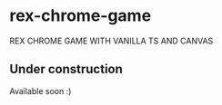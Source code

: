 # rex-chrome-game
REX CHROME GAME WITH VANILLA TS AND CANVAS
## Under construction
Available soon :)

